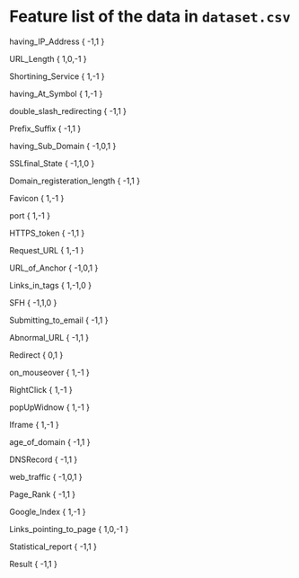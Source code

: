 # Feature list of the data in `dataset.csv`

having_IP_Address  { -1,1 }

URL_Length   { 1,0,-1 }

Shortining_Service { 1,-1 }

having_At_Symbol   { 1,-1 }

double_slash_redirecting { -1,1 }

Prefix_Suffix  { -1,1 }

having_Sub_Domain  { -1,0,1 }

SSLfinal_State  { -1,1,0 }

Domain_registeration_length { -1,1 }

Favicon { 1,-1 }

port { 1,-1 }

HTTPS_token { -1,1 }

Request_URL  { 1,-1 }

URL_of_Anchor { -1,0,1 }

Links_in_tags { 1,-1,0 }

SFH  { -1,1,0 }

Submitting_to_email { -1,1 }

Abnormal_URL { -1,1 }

Redirect  { 0,1 }

on_mouseover  { 1,-1 }

RightClick  { 1,-1 }

popUpWidnow  { 1,-1 }

Iframe { 1,-1 }

age_of_domain  { -1,1 }

DNSRecord   { -1,1 }

web_traffic  { -1,0,1 }

Page_Rank { -1,1 }

Google_Index { 1,-1 }

Links_pointing_to_page { 1,0,-1 }

Statistical_report { -1,1 }

Result  { -1,1 }
